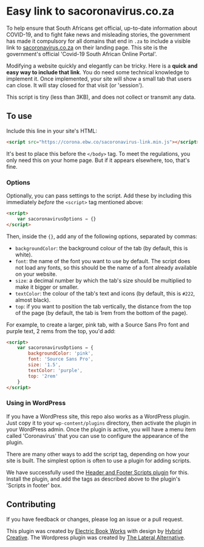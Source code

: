 # Easy link to sacoronavirus.co.za

To help ensure that South Africans get official, up-to-date information about COVID-19, and to fight fake news and misleading stories, the government has made it compulsory for all domains that end in `.za` to include a visible link to [sacoronavirus.co.za](https://sacoronavirus.co.za) on their landing page. This site is the government's official 'Covid-19 South African Online Portal'.

Modifying a website quickly and elegantly can be tricky. Here is a **quick and easy way to include that link**. You do need some technical knowledge to implement it. Once implemented, your site will show a small tab that users can close. It will stay closed for that visit (or 'session').

This script is tiny (less than 3KB), and does not collect or transmit any data.

## To use

Include this line in your site's HTML:

``` html
<script src="https://corona.ebw.co/sacoronavirus-link.min.js"></script>
```

It's best to place this before the `</body>` tag. To meet the regulations, you only need this on your home page. But if it appears elsewhere, too, that's fine.

### Options

Optionally, you can pass settings to the script. Add these by including this immediately *before* the `<script>` tag mentioned above:

```html
<script>
    var sacoronavirusOptions = {}
</script>
```

Then, inside the `{}`, add any of the following options, separated by commas:

- `backgroundColor`: the background colour of the tab (by default, this is white).
- `font`: the name of the font you want to use by default. The script does not load any fonts, so this should be the name of a font already available on your website.
- `size`: a decimal number by which the tab's size should be multiplied to make it bigger or smaller.
- `textColor`: the colour of the tab's text and icons (by default, this is `#222`, almost black).
- `top`: if you want to position the tab vertically, the distance from the top of the page (by default, the tab is 1rem from the bottom of the page).

For example, to create a larger, pink tab, with a Source Sans Pro font and purple text, 2 rems from the top, you'd add:

```html
<script>
    var sacoronavirusOptions = {
        backgroundColor: 'pink',
        font: 'Source Sans Pro',
        size: '1.5',
        textColor: 'purple',
        top: '2rem'
    }
</script>
```

### Using in WordPress

If you have a WordPress site, this repo also works as a WordPress plugin. Just copy it to your `wp-content/plugins` directory, then activate the plugin in your WordPress admin. Once the plugin is active, you will have a menu item called 'Coronavirus' that you can use to configure the appearance of the plugin.

There are many other ways to add the script tag, depending on how your site is built. The simplest option is often to use a plugin for adding scripts.

We have successfully used the [Header and Footer Scripts plugin](https://wordpress.org/plugins/header-and-footer-scripts/) for this. Install the plugin, and add the tags as described above to the plugin's 'Scripts in footer' box.

## Contributing

If you have feedback or changes, please log an issue or a pull request.

This plugin was created by [Electric Book Works](https://electricbookworks.com) with design by [Hybrid Creative](https://hybridcreative.co.za). The Wordpress plugin was created by [The Lateral Alternative](https://www.lateral.co.za).
